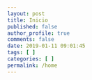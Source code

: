 ```yaml
---
layout: post
title: Inicio
published: false
author_profile: true
comments: false
date: 2019-01-11 09:01:45
tags: [ ]
categories: [ ]
permalink: /home
---
```

